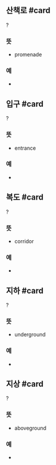 ## 산책로 #card
?
### 뜻
- promenade
### 예
-
<!--SR:!2025-03-28,148,290-->

## 입구 #card
?
### 뜻
- entrance
### 예
-
<!--SR:!2024-12-20,12,237-->

## 복도 #card
?
### 뜻
- corridor
### 예
-
<!--SR:!2024-12-03,1,235-->

## 지하 #card
?
### 뜻
- underground
### 예
-
<!--SR:!2024-12-24,29,274-->

## 지상 #card
?
### 뜻
- aboveground
### 예
-
<!--SR:!2024-12-05,3,255-->
